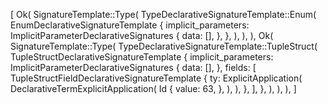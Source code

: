 [
    Ok(
        SignatureTemplate::Type(
            TypeDeclarativeSignatureTemplate::Enum(
                EnumDeclarativeSignatureTemplate {
                    implicit_parameters: ImplicitParameterDeclarativeSignatures {
                        data: [],
                    },
                },
            ),
        ),
    ),
    Ok(
        SignatureTemplate::Type(
            TypeDeclarativeSignatureTemplate::TupleStruct(
                TupleStructDeclarativeSignatureTemplate {
                    implicit_parameters: ImplicitParameterDeclarativeSignatures {
                        data: [],
                    },
                    fields: [
                        TupleStructFieldDeclarativeSignatureTemplate {
                            ty: ExplicitApplication(
                                DeclarativeTermExplicitApplication(
                                    Id {
                                        value: 63,
                                    },
                                ),
                            ),
                        },
                    ],
                },
            ),
        ),
    ),
]